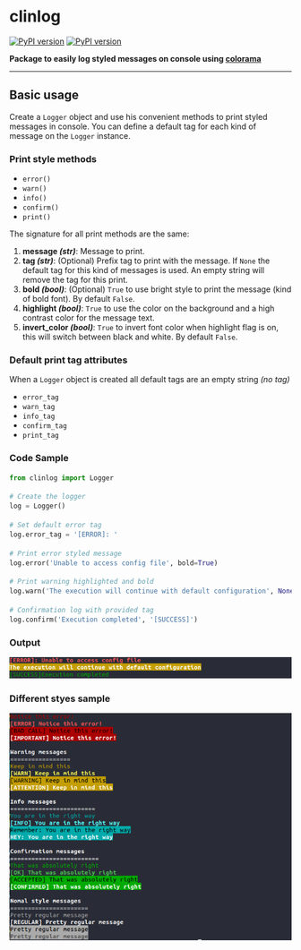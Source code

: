 # clinlog

[![PyPI version](https://badge.fury.io/py/clinlog.svg)](https://badge.fury.io/py/clinlog)
[![PyPI version](https://img.shields.io/github/license/salpreh/clinlog.svg)](https://img.shields.io/github/license/salpreh/clinlog.svg)

**Package to easily log styled messages on console using [colorama](https://github.com/tartley/colorama)**

---
## Basic usage
Create a `Logger` object and use his convenient methods to print styled messages in console. You can define a default tag for each kind of message on the `Logger` instance.

### Print style methods
- `error()`
- `warn()`
- `info()`
- `confirm()`
- `print()`

The signature for all print methods are the same:
1. **message _(str)_**: Message to print.
2. **tag _(str)_**: (Optional) Prefix tag to print with the message. If `None` the default tag for this kind of messages is used. An empty string will remove the tag for this print.
3. **bold _(bool)_**: (Optional) `True` to use bright style to print the message (kind of bold font). By default `False`.
4. **highlight _(bool)_**: `True` to use the color on the background and a high contrast color for the message text.
5. **invert_color _(bool)_**: `True` to invert font color when highlight flag is on, this will switch between black and white. By default `False`.

### Default print tag attributes
When a `Logger` object is created all default tags are an empty string _(no tag)_
- `error_tag`
- `warn_tag`
- `info_tag`
- `confirm_tag`
- `print_tag`

### Code Sample
```py
from clinlog import Logger

# Create the logger
log = Logger()

# Set default error tag
log.error_tag = '[ERROR]: '

# Print error styled message
log.error('Unable to access config file', bold=True)

# Print warning highlighted and bold
log.warn('The execution will continue with default configuration', None, True, True)

# Confirmation log with provided tag
log.confirm('Execution completed', '[SUCCESS]')
```

### Output
<img src="https://raw.githubusercontent.com/salpreh/clinlog/master/assets/output.png" alt="tree_output">

### Different styes sample
<img src="https://raw.githubusercontent.com/salpreh/clinlog/master/assets/sample.png" alt="tree_output">
